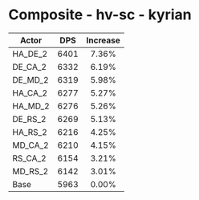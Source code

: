 # Composite - hv-sc - kyrian
| Actor | DPS | Increase |
|---|:---:|:---:|
|HA_DE_2|6401|7.36%|
|DE_CA_2|6332|6.19%|
|DE_MD_2|6319|5.98%|
|HA_CA_2|6277|5.27%|
|HA_MD_2|6276|5.26%|
|DE_RS_2|6269|5.13%|
|HA_RS_2|6216|4.25%|
|MD_CA_2|6210|4.15%|
|RS_CA_2|6154|3.21%|
|MD_RS_2|6142|3.01%|
|Base|5963|0.00%|

